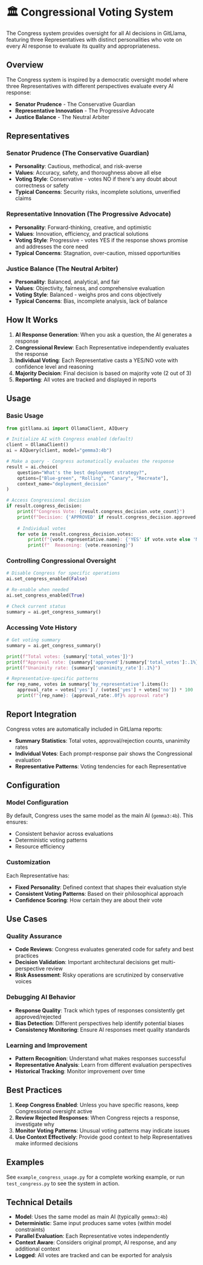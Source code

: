 # 🏛️ Congressional Voting System

The Congress system provides oversight for all AI decisions in GitLlama, featuring three Representatives with distinct personalities who vote on every AI response to evaluate its quality and appropriateness.

## Overview

The Congress system is inspired by a democratic oversight model where three Representatives with different perspectives evaluate every AI response:

- **Senator Prudence** - The Conservative Guardian
- **Representative Innovation** - The Progressive Advocate  
- **Justice Balance** - The Neutral Arbiter

## Representatives

### Senator Prudence (The Conservative Guardian)
- **Personality**: Cautious, methodical, and risk-averse
- **Values**: Accuracy, safety, and thoroughness above all else
- **Voting Style**: Conservative - votes NO if there's any doubt about correctness or safety
- **Typical Concerns**: Security risks, incomplete solutions, unverified claims

### Representative Innovation (The Progressive Advocate)
- **Personality**: Forward-thinking, creative, and optimistic
- **Values**: Innovation, efficiency, and practical solutions
- **Voting Style**: Progressive - votes YES if the response shows promise and addresses the core need
- **Typical Concerns**: Stagnation, over-caution, missed opportunities

### Justice Balance (The Neutral Arbiter)
- **Personality**: Balanced, analytical, and fair
- **Values**: Objectivity, fairness, and comprehensive evaluation
- **Voting Style**: Balanced - weighs pros and cons objectively
- **Typical Concerns**: Bias, incomplete analysis, lack of balance

## How It Works

1. **AI Response Generation**: When you ask a question, the AI generates a response
2. **Congressional Review**: Each Representative independently evaluates the response
3. **Individual Voting**: Each Representative casts a YES/NO vote with confidence level and reasoning
4. **Majority Decision**: Final decision is based on majority vote (2 out of 3)
5. **Reporting**: All votes are tracked and displayed in reports

## Usage

### Basic Usage

```python
from gitllama.ai import OllamaClient, AIQuery

# Initialize AI with Congress enabled (default)
client = OllamaClient()
ai = AIQuery(client, model="gemma3:4b")

# Make a query - Congress automatically evaluates the response
result = ai.choice(
    question="What's the best deployment strategy?",
    options=["Blue-green", "Rolling", "Canary", "Recreate"],
    context_name="deployment_decision"
)

# Access Congressional decision
if result.congress_decision:
    print(f"Congress Vote: {result.congress_decision.vote_count}")
    print(f"Decision: {'APPROVED' if result.congress_decision.approved else 'REJECTED'}")
    
    # Individual votes
    for vote in result.congress_decision.votes:
        print(f"{vote.representative.name}: {'YES' if vote.vote else 'NO'}")
        print(f"  Reasoning: {vote.reasoning}")
```

### Controlling Congressional Oversight

```python
# Disable Congress for specific operations
ai.set_congress_enabled(False)

# Re-enable when needed
ai.set_congress_enabled(True)

# Check current status
summary = ai.get_congress_summary()
```

### Accessing Vote History

```python
# Get voting summary
summary = ai.get_congress_summary()

print(f"Total votes: {summary['total_votes']}")
print(f"Approval rate: {summary['approved']/summary['total_votes']:.1%}")
print(f"Unanimity rate: {summary['unanimity_rate']:.1%}")

# Representative-specific patterns
for rep_name, votes in summary['by_representative'].items():
    approval_rate = votes['yes'] / (votes['yes'] + votes['no']) * 100
    print(f"{rep_name}: {approval_rate:.0f}% approval rate")
```

## Report Integration

Congress votes are automatically included in GitLlama reports:

- **Summary Statistics**: Total votes, approval/rejection counts, unanimity rates
- **Individual Votes**: Each prompt-response pair shows the Congressional evaluation
- **Representative Patterns**: Voting tendencies for each Representative

## Configuration

### Model Configuration
By default, Congress uses the same model as the main AI (`gemma3:4b`). This ensures:
- Consistent behavior across evaluations
- Deterministic voting patterns
- Resource efficiency

### Customization
Each Representative has:
- **Fixed Personality**: Defined context that shapes their evaluation style
- **Consistent Voting Patterns**: Based on their philosophical approach
- **Confidence Scoring**: How certain they are about their vote

## Use Cases

### Quality Assurance
- **Code Reviews**: Congress evaluates generated code for safety and best practices
- **Decision Validation**: Important architectural decisions get multi-perspective review
- **Risk Assessment**: Risky operations are scrutinized by conservative voices

### Debugging AI Behavior
- **Response Quality**: Track which types of responses consistently get approved/rejected
- **Bias Detection**: Different perspectives help identify potential biases
- **Consistency Monitoring**: Ensure AI responses meet quality standards

### Learning and Improvement
- **Pattern Recognition**: Understand what makes responses successful
- **Representative Analysis**: Learn from different evaluation perspectives
- **Historical Tracking**: Monitor improvement over time

## Best Practices

1. **Keep Congress Enabled**: Unless you have specific reasons, keep Congressional oversight active
2. **Review Rejected Responses**: When Congress rejects a response, investigate why
3. **Monitor Voting Patterns**: Unusual voting patterns may indicate issues
4. **Use Context Effectively**: Provide good context to help Representatives make informed decisions

## Examples

See `example_congress_usage.py` for a complete working example, or run `test_congress.py` to see the system in action.

## Technical Details

- **Model**: Uses the same model as main AI (typically `gemma3:4b`)
- **Deterministic**: Same input produces same votes (within model constraints)
- **Parallel Evaluation**: Each Representative votes independently
- **Context Aware**: Considers original prompt, AI response, and any additional context
- **Logged**: All votes are tracked and can be exported for analysis